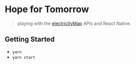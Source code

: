 # Hope for Tomorrow

> playing with the [electricityMap](https://www.electricitymap.org) APIs and React Native.

## Getting Started

- `yarn`
- `yarn start`
